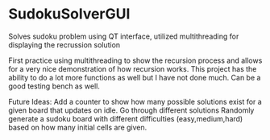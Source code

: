 # SudokuSolverGUI
Solves sudoku problem using QT interface, utilized multithreading for displaying the recrussion solution

First practice using multithreading to show the recursion process and allows for a very nice demonstration of how recursion works. 
This project has the ability to do a lot more functions as well but I have not done much. Can be a good testing bench as well. 


Future Ideas: 
Add a counter to show how many possible solutions exist for a given board that updates on idle.
Go through different solutions
Randomly generate a sudoku board with different difficulties (easy,medium,hard) based on how many initial cells are given. 

